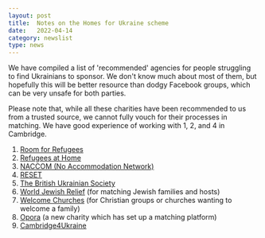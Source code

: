 ```yaml
---
layout: post
title:  Notes on the Homes for Ukraine scheme
date:   2022-04-14
category: newslist
type: news
---
```


We have compiled a list of 'recommended' agencies for people struggling to find Ukrainians to sponsor. We don't know much about most of them, but hopefully this will be better resource than dodgy Facebook groups, which can be very unsafe for both parties.

Please note that, while all these charities have been recommended to us from a trusted source, we cannot fully vouch for their processes in matching. We have good experience of working with 1, 2, and 4 in Cambridge.

1. [Room for Refugees](https://www.paih.org/get-involved/host-a-refugee-in-your-home)
2. [Refugees at Home](https://www.refugeesathome.org/)
3. [NACCOM (No Accommodation Network)](https://naccom.org.uk/get-involved/happytohost-initial-enquiries/)
4. [RESET](https://www.homesforukraine.org.uk/)
5. [The British Ukrainian Society](https://www.britishukrainiansociety.org/2022/02/26/3113)
6. [World Jewish Relief](https://www.worldjewishrelief.org/homes-for-refugees) (for matching Jewish families and hosts)
7. [Welcome Churches](https://welcomechurches.org/ukraine-welcome/) (for Christian groups or churches wanting to welcome a family)
8. [Opora](https://www.opora.uk/opora-uk) (a new charity which has set up a matching platform)
9. [Cambridge4Ukraine](https://www.cambridge4ukraine.uk/shelter)
